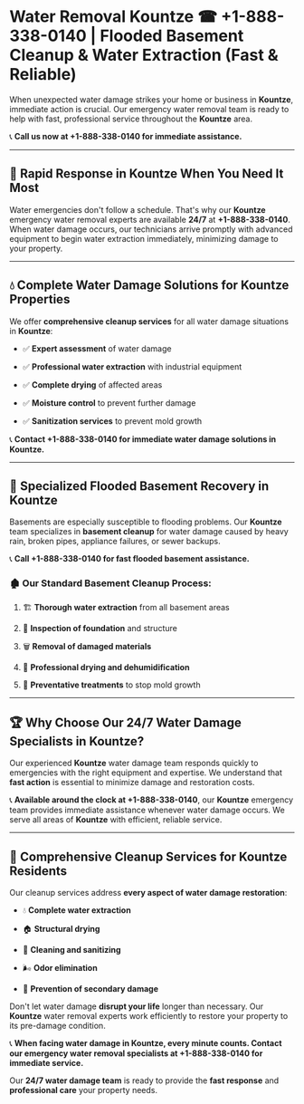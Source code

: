 # Water Removal Kountze ☎ +1-888-338-0140 | Flooded Basement Cleanup & Water Extraction (Fast & Reliable)

When unexpected water damage strikes your home or business in **Kountze**, immediate action is crucial. Our emergency water removal team is ready to help with fast, professional service throughout the **Kountze** area. 

📞 **Call us now at +1-888-338-0140 for immediate assistance.**
---
## 🚀 Rapid Response in Kountze When You Need It Most
Water emergencies don't follow a schedule. That's why our **Kountze** emergency water removal experts are available **24/7** at **+1-888-338-0140**. When water damage occurs, our technicians arrive promptly with advanced equipment to begin water extraction immediately, minimizing damage to your property.
---
## 💧 Complete Water Damage Solutions for Kountze Properties
We offer **comprehensive cleanup services** for all water damage situations in **Kountze**:
- ✅ **Expert assessment** of water damage  
- ✅ **Professional water extraction** with industrial equipment  
- ✅ **Complete drying** of affected areas  
- ✅ **Moisture control** to prevent further damage  
- ✅ **Sanitization services** to prevent mold growth  
📞 **Contact +1-888-338-0140 for immediate water damage solutions in Kountze.**
---
## 🌊 Specialized Flooded Basement Recovery in Kountze
Basements are especially susceptible to flooding problems. Our **Kountze** team specializes in **basement cleanup** for water damage caused by heavy rain, broken pipes, appliance failures, or sewer backups. 
📞 **Call +1-888-338-0140 for fast flooded basement assistance.**
### 🏚️ Our Standard Basement Cleanup Process:
1. 🏗️ **Thorough water extraction** from all basement areas  
2. 🔎 **Inspection of foundation** and structure  
3. 🗑️ **Removal of damaged materials**  
4. 💨 **Professional drying and dehumidification**  
5. 🚫 **Preventative treatments** to stop mold growth  
---
## 🏆 Why Choose Our 24/7 Water Damage Specialists in Kountze?
Our experienced **Kountze** water damage team responds quickly to emergencies with the right equipment and expertise. We understand that **fast action** is essential to minimize damage and restoration costs.
📞 **Available around the clock at +1-888-338-0140**, our **Kountze** emergency team provides immediate assistance whenever water damage occurs. We serve all areas of **Kountze** with efficient, reliable service.
---
## 🧹 Comprehensive Cleanup Services for Kountze Residents
Our cleanup services address **every aspect of water damage restoration**:
- 💧 **Complete water extraction**  
- 🏠 **Structural drying**  
- 🧼 **Cleaning and sanitizing**  
- 🌬️ **Odor elimination**  
- 🚫 **Prevention of secondary damage**  
Don't let water damage **disrupt your life** longer than necessary. Our **Kountze** water removal experts work efficiently to restore your property to its pre-damage condition.
📞 **When facing water damage in Kountze, every minute counts. Contact our emergency water removal specialists at +1-888-338-0140 for immediate service.**
Our **24/7 water damage team** is ready to provide the **fast response** and **professional care** your property needs.
